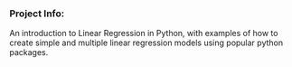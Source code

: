 ### Project Info:
An introduction to Linear Regression in Python, with examples of how to create simple and multiple linear regression models using popular python packages.
